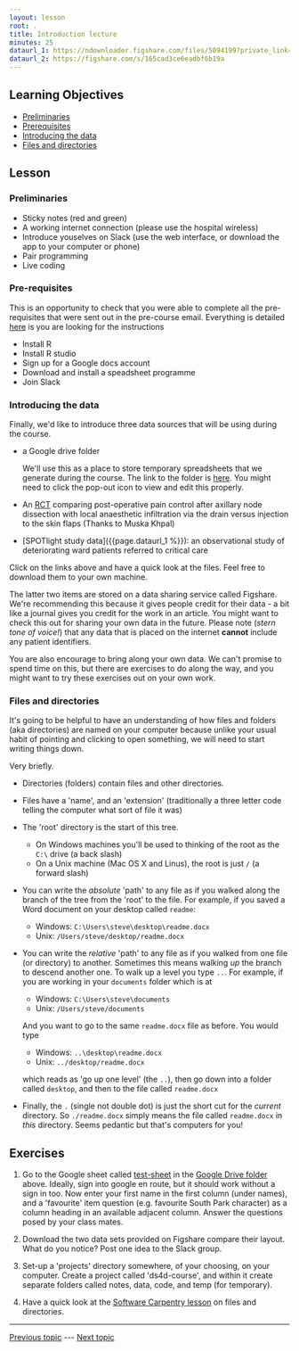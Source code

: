 ```yaml
---
layout: lesson
root: .
title: Introduction lecture
minutes: 25
dataurl_1: https://ndownloader.figshare.com/files/5094199?private_link=aff8f0912c76840c7526
dataurl_2: https://figshare.com/s/165cad3ce6eadbf6b19a
---
```


<!-- rename file with the lesson name replacing template -->

## Learning Objectives 

- [Preliminaries](#preliminaries)
- [Prerequisites](#prerequisites)
- [Introducing the data](#introducing-the-data)
- [Files and directories](#files-and-directories)

## Lesson 

<a name="preliminaries"></a>

### Preliminaries

- Sticky notes (red and green)
- A working internet connection (please use the hospital wireless)
- Introduce youselves on Slack (use the web interface, or download the app to your computer or phone)
- Pair programming
- Live coding

<a name="prerequisites"></a>

### Pre-requisites

This is an opportunity to check that you were able to complete all the pre-requisites that were sent out in the pre-course email. Everything is detailed [here](prerequisites.html) is you are looking for the instructions

- Install R
- Install R studio
- Sign up for a Google docs account
- Download and install a speadsheet programme
- Join Slack

<a name="introducing-the-data"></a>

### Introducing the data

Finally, we'd like to introduce three data sources that will be using during the course.

- a Google drive folder

    We'll use this as a place to store temporary spreadsheets that we generate during the course. The link to the folder is [here](https://drive.google.com/folderview?id=0B3BVcJzDgmuEbHlWU09kUVB6NjQ&usp=sharing). You might need to click the pop-out icon to view and edit this properly.

- An [RCT]({{page.dataurl_2%}}) comparing post-operative pain control after axillary node dissection with local anaesthetic infiltration via the drain versus injection to the skin flaps (Thanks to Muska Khpal)

- [SPOTlight study data]({{page.dataurl_1 %}}): an observational study of deteriorating ward patients referred to critical care

Click on the links above and have a quick look at the files. Feel free to download them to your own machine.

The latter two items are stored on a data sharing service called Figshare. We're recommending this because it gives people credit for their data - a bit like a journal gives you credit for the work in an article. You might want to check this out for sharing your own data in the future. Please note (_stern tone of voice!_) that any data that is placed on the internet **cannot** include any patient identifiers.

You are also encourage to bring along your own data. We can't promise to spend time on this, but there are exercises to do along the way, and you might want to try these exercises out on your own work.

<a name="files-and-directories"></a>

### Files and directories

It's going to be helpful to have an understanding of how files and folders (aka directories) are named on your computer because unlike your usual habit of pointing and clicking to open something, we will need to start writing things down.

Very briefly.

- Directories (folders) contain files and other directories.
- Files have a 'name', and an 'extension' (traditionally a three letter code telling the computer what sort of file it was)
- The 'root' directory is the start of this tree.
    + On Windows machines you'll be used to thinking of the root as the `C:\` drive (a back slash)
    + On a Unix machine (Mac OS X and Linus), the root is just `/` (a forward slash)
- You can write the _absolute_ 'path' to any file as if you walked along the branch of the tree from the 'root' to the file. For example, if you saved a Word document on your desktop called `readme`:
    + Windows: `C:\Users\steve\desktop\readme.docx`
    + Unix: `/Users/steve/desktop/readme.docx`
- You can write the _relative_ 'path' to any file as if you walked from one file (or directory) to another. Sometimes this means walking _up_ the branch to descend another one. To walk up a level you type `..`. For example, if you are working in your `documents` folder which is at 

    + Windows: `C:\Users\steve\documents`
    + Unix: `/Users/steve/documents`

    And you want to go to the same `readme.docx` file as before. You would type

    + Windows: `..\desktop\readme.docx`
    + Unix: `../desktop/readme.docx`

    which reads as 'go up one level' (the `..`), then go down into a folder called `desktop`, and then to the file called `readme.docx`
- Finally, the `.` (single not double dot) is just the short cut for the _current_ directory. So `./readme.docx` simply means the file called `readme.docx` in _this_ directory. Seems pedantic but that's computers for you!

## Exercises

1. Go to the Google sheet called [test-sheet](https://docs.google.com/spreadsheets/d/1TwylPPhNmTCNjcZ1Xljg0_iPBP3HOsK7eloOrKATdCU/edit?usp=sharing) in the [Google Drive folder](https://drive.google.com/folderview?id=0B3BVcJzDgmuEbHlWU09kUVB6NjQ&usp=sharing) above.  Ideally, sign into google en route, but it should work without a sign in too. Now enter your first name in the first column (under names), and a 'favourite' item question (e.g. favourite South Park character) as a column heading in an available adjacent column. Answer the questions posed by your class mates.

2. Download the two data sets provided on Figshare compare their layout. What do you notice? Post one idea to the Slack group.

3. Set-up a 'projects' directory somewhere, of your choosing, on your computer. Create a project called 'ds4d-course', and within it create separate folders called notes, data, code, and temp (for temporary). 

4. Have a quick look at the [Software Carpentry lesson](http://swcarpentry.github.io/shell-novice/01-filedir.html) on files and directories.



---

[Previous topic](index.html) --- [Next topic](01-lesson-01-r-for-newbies.html)


